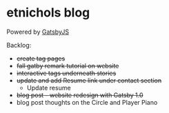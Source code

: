 # etnichols blog

Powered by [GatsbyJS](https://www.gatsbyjs.org/)

Backlog:
- ~~create tag pages~~
- ~~fall gatby remark tutorial on website~~
- ~~interactive tags underneath stories~~
- ~~update and add Resume link under contact section~~
  - Update resume
- ~~blog post - website redesign with Gatsby 1.0~~
- blog post thoughts on the Circle and Player Piano
